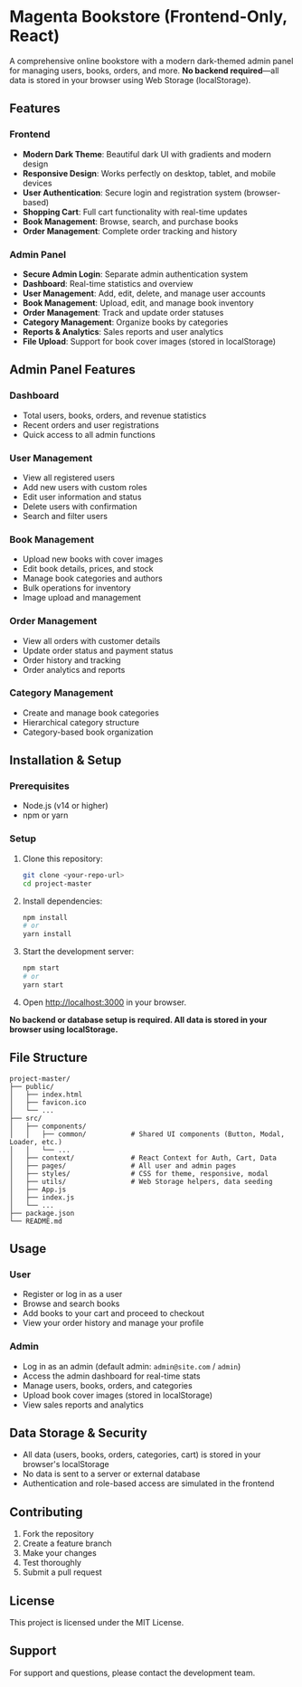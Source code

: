 # Magenta Bookstore (Frontend-Only, React)

A comprehensive online bookstore with a modern dark-themed admin panel for managing users, books, orders, and more. **No backend required**—all data is stored in your browser using Web Storage (localStorage).

## Features

### Frontend
- **Modern Dark Theme**: Beautiful dark UI with gradients and modern design
- **Responsive Design**: Works perfectly on desktop, tablet, and mobile devices
- **User Authentication**: Secure login and registration system (browser-based)
- **Shopping Cart**: Full cart functionality with real-time updates
- **Book Management**: Browse, search, and purchase books
- **Order Management**: Complete order tracking and history

### Admin Panel
- **Secure Admin Login**: Separate admin authentication system
- **Dashboard**: Real-time statistics and overview
- **User Management**: Add, edit, delete, and manage user accounts
- **Book Management**: Upload, edit, and manage book inventory
- **Order Management**: Track and update order statuses
- **Category Management**: Organize books by categories
- **Reports & Analytics**: Sales reports and user analytics
- **File Upload**: Support for book cover images (stored in localStorage)

## Admin Panel Features

### Dashboard
- Total users, books, orders, and revenue statistics
- Recent orders and user registrations
- Quick access to all admin functions

### User Management
- View all registered users
- Add new users with custom roles
- Edit user information and status
- Delete users with confirmation
- Search and filter users

### Book Management
- Upload new books with cover images
- Edit book details, prices, and stock
- Manage book categories and authors
- Bulk operations for inventory
- Image upload and management

### Order Management
- View all orders with customer details
- Update order status and payment status
- Order history and tracking
- Order analytics and reports

### Category Management
- Create and manage book categories
- Hierarchical category structure
- Category-based book organization

## Installation & Setup

### Prerequisites
- Node.js (v14 or higher)
- npm or yarn

### Setup
1. Clone this repository:
   ```bash
   git clone <your-repo-url>
   cd project-master
   ```
2. Install dependencies:
   ```bash
   npm install
   # or
   yarn install
   ```
3. Start the development server:
   ```bash
   npm start
   # or
   yarn start
   ```
4. Open [http://localhost:3000](http://localhost:3000) in your browser.

**No backend or database setup is required. All data is stored in your browser using localStorage.**

## File Structure

```
project-master/
├── public/
│   ├── index.html
│   ├── favicon.ico
│   └── ...
├── src/
│   ├── components/
│   │   ├── common/           # Shared UI components (Button, Modal, Loader, etc.)
│   │   └── ...
│   ├── context/              # React Context for Auth, Cart, Data
│   ├── pages/                # All user and admin pages
│   ├── styles/               # CSS for theme, responsive, modal
│   ├── utils/                # Web Storage helpers, data seeding
│   ├── App.js
│   ├── index.js
│   └── ...
├── package.json
└── README.md
```

## Usage

### User
- Register or log in as a user
- Browse and search books
- Add books to your cart and proceed to checkout
- View your order history and manage your profile

### Admin
- Log in as an admin (default admin: `admin@site.com` / `admin`)
- Access the admin dashboard for real-time stats
- Manage users, books, orders, and categories
- Upload book cover images (stored in localStorage)
- View sales reports and analytics

## Data Storage & Security
- All data (users, books, orders, categories, cart) is stored in your browser's localStorage
- No data is sent to a server or external database
- Authentication and role-based access are simulated in the frontend

## Contributing

1. Fork the repository
2. Create a feature branch
3. Make your changes
4. Test thoroughly
5. Submit a pull request

## License

This project is licensed under the MIT License.

## Support

For support and questions, please contact the development team. 